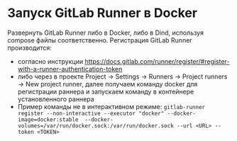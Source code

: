 # Запуск GitLab Runner в Docker

Развернуть GitLab Runner либо в Docker, либо в Dind, используя compose файлы соответственно.
Регистрация GitLab Runner производится:

* согласно инструкции https://docs.gitlab.com/runner/register/#register-with-a-runner-authentication-token
* либо через в проекте Project -> Settings -> Runners -> Project runners -> New project runner, далее получаем команду
  docker для регистрации раннера и запускаем команду в контейнере установленного раннера
* Пример команды не в интерактивном режиме: `gitlab-runner register --non-interactive --executor "docker" --docker-image=docker:stable  --docker-volumes=/var/run/docker.sock:/var/run/docker.sock --url <URL> --token <TOKEN>`



